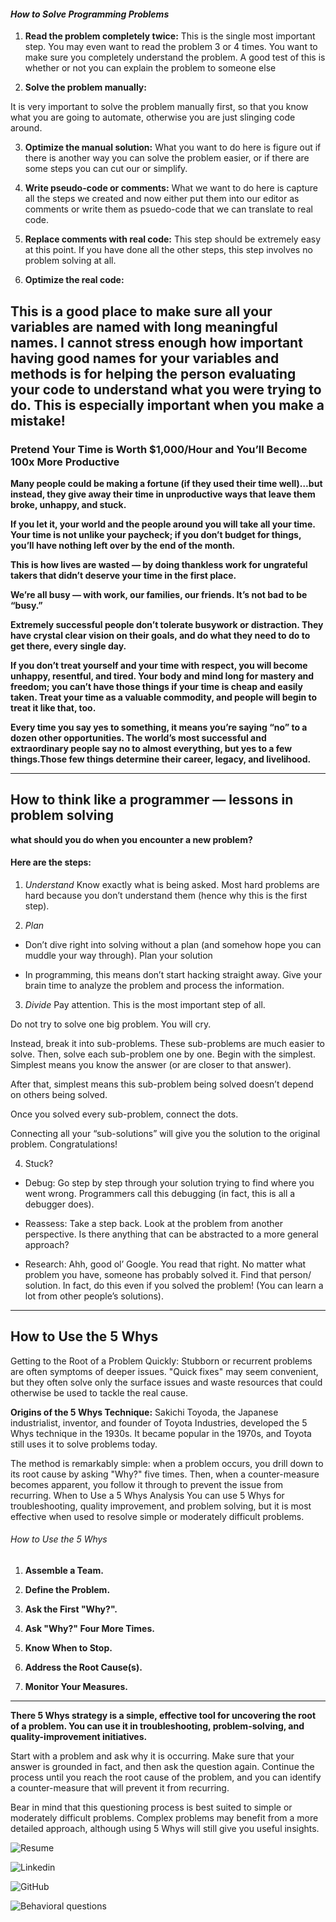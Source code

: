 
#### *How to Solve Programming Problems*

1. **Read the problem completely twice:**
This is the single most important step. You may even want to read the problem 3 or 4 times.
You want to make sure you completely understand the problem. A good test of this is whether or not you can explain the problem to someone else

2. **Solve the problem manually:**

It is very important to solve the problem manually first, so that you know what you are going to automate, otherwise you are just slinging code around.

3. **Optimize the manual solution:**
What you want to do here is figure out if there is another way you can solve the problem easier, or if there are some steps you can cut our or simplify.

4. **Write pseudo-code or comments:**
What we want to do here is capture all the steps we created and now either put them into our editor as comments or write them as psuedo-code that we can translate to real code.

5. **Replace comments with real code:**
This step should be extremely easy at this point. If you have done all the other steps, this step involves no problem solving at all.


6. **Optimize the real code:**

This is a good place to make sure all your variables are named with long meaningful names. I cannot stress enough how important having good names for your variables and methods is for helping the person evaluating your code to understand what you were trying to do. This is especially important when you make a mistake!
--------------------------------------------

### Pretend Your Time is Worth $1,000/Hour and You’ll Become 100x More Productive

**Many people could be making a fortune (if they used their time well)…but instead, they give away their time in unproductive ways that leave them broke, unhappy, and stuck.**

**If you let it, your world and the people around you will take all your time. Your time is not unlike your paycheck; if you don’t budget for things, you’ll have nothing left over by the end of the month.**

**This is how lives are wasted — by doing thankless work for ungrateful takers that didn’t deserve your time in the first place.**

**We’re all busy — with work, our families, our friends. It’s not bad to be “busy.”**

**Extremely successful people don’t tolerate busywork or distraction. They have crystal clear vision on their goals, and do what they need to do to get there, every single day.**

**If you don’t treat yourself and your time with respect, you will become unhappy, resentful, and tired. Your body and mind long for mastery and freedom; you can’t have those things if your time is cheap and easily taken. Treat your time as a valuable commodity, and people will begin to treat it like that, too.**

**Every time you say yes to something, it means you’re saying “no” to a dozen other opportunities. The world’s most successful and extraordinary people say no to almost everything, but yes to a few things.Those few things determine their career, legacy, and livelihood.**


--------------------------------------------------------------------

## How to think like a programmer — lessons in problem solving

**what should you do when you encounter a new problem?**

#### Here are the steps:

1. *Understand*
Know exactly what is being asked. Most hard problems are hard because you don’t understand them (hence why this is the first step).

2. *Plan*
* Don’t dive right into solving without a plan (and somehow hope you can muddle your way through). Plan your solution

* In programming, this means don’t start hacking straight away. Give your brain time to analyze the problem and process the information.

3. *Divide*
Pay attention. This is the most important step of all.

Do not try to solve one big problem. You will cry.

Instead, break it into sub-problems. These sub-problems are much easier to solve. Then, solve each sub-problem one by one. Begin with the simplest. Simplest means you know the answer (or are closer to that answer).

After that, simplest means this sub-problem being solved doesn’t depend on others being solved.

Once you solved every sub-problem, connect the dots.

Connecting all your “sub-solutions” will give you the solution to the original problem. Congratulations!


4. Stuck?

* Debug: Go step by step through your solution trying to find where you went wrong. Programmers call this debugging (in fact, this is all a debugger does).

* Reassess: Take a step back. Look at the problem from another perspective. Is there anything that can be abstracted to a more general approach?

* Research: Ahh, good ol’ Google. You read that right. No matter what problem you have, someone has probably solved it. Find that person/ solution. In fact, do this even if you solved the problem! (You can learn a lot from other people’s solutions).

----------------------------------------------------------------------------

## How to Use the 5 Whys

Getting to the Root of a Problem Quickly: Stubborn or recurrent problems are often symptoms of deeper issues. "Quick fixes" may seem convenient, but they often solve only the surface issues and waste resources that could otherwise be used to tackle the real cause.

**Origins of the 5 Whys Technique:**
Sakichi Toyoda, the Japanese industrialist, inventor, and founder of Toyota Industries, developed the 5 Whys technique in the 1930s. It became popular in the 1970s, and Toyota still uses it to solve problems today.

The method is remarkably simple: when a problem occurs, you drill down to its root cause by asking "Why?" five times. Then, when a counter-measure becomes apparent, you follow it through to prevent the issue from recurring. When to Use a 5 Whys Analysis
You can use 5 Whys for troubleshooting, quality improvement, and problem solving, but it is most effective when used to resolve simple or moderately difficult problems.


###### How to Use the 5 Whys

1. **Assemble a Team.**

2. **Define the Problem.**

3. **Ask the First "Why?".**

4. **Ask "Why?" Four More Times.**

5. **Know When to Stop.**

6. **Address the Root Cause(s).**

7. **Monitor Your Measures.**
---------------------------------------------------




**There 5 Whys strategy is a simple, effective tool for uncovering the root of a problem. You can use it in troubleshooting, problem-solving, and quality-improvement initiatives.**

Start with a problem and ask why it is occurring. Make sure that your answer is grounded in fact, and then ask the question again. Continue the process until you reach the root cause of the problem, and you can identify a counter-measure that will prevent it from recurring.

Bear in mind that this questioning process is best suited to simple or moderately difficult problems. Complex problems may benefit from a more detailed approach, although using 5 Whys will still give you useful insights.




![Resume](https://drive.google.com/file/d/1NwR71iC9aXFMxzsQc84pTEXWVeMotkLA/view?usp=sharing)

![Linkedin](https://www.linkedin.com/in/rujeena-alzyoud/)

![GitHub](https://github.com/rujeenaal-zyoud)

![Behavioral questions](https://github.com/rujeenaal-zyoud)



